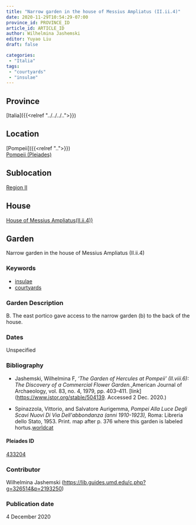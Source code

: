 ```yaml
---
title: "Narrow garden in the house of Messius Ampliatus (II.ii.4)"
date: 2020-11-29T10:54:29-07:00
province_id: PROVINCE_ID
article_id: ARTICLE_ID
author: Wilhelmina Jashemski
editor: Yuyao Liu
draft: false

categories:
 - "Italia"
tags:
 - "courtyards"
 - "insulae"
---
```


## Province
[Italia]({{<relref "../../../..">}})

## Location

[Pompeii]({{<relref "..">}}) \
[Pompeii (Pleiades)](https://pleiades.stoa.org/places/433032)
<!--### Location Description-->

<!-- LEAVE THIS BLANK FOR NOW -->

## Sublocation

[Region II](https://pleiades.stoa.org/places/456321707)


## House

[House of Messius Ampliatus(II.ii.4))](https://pleiades.stoa.org/places/634179974)



## Garden
Narrow garden in the house of Messius Ampliatus (II.ii.4)


### Keywords

- [insulae](http://vocab.getty.edu/page/aat/300000325)
- [courtyards](http://vocab.getty.edu/page/aat/300004095)

### Garden Description
B. The east portico gave access to the narrow garden (b) to the back of the house.

<!--
{{< figure src="IMG_URL" alt="ALT_TEXT" title="CAPTION" >}}
-->







### Dates
Unspecified

### Bibliography
- Jashemski, Wilhelmina F, *‘The Garden of Hercules at Pompeii’ (II.viii.6): The Discovery of a Commercial Flower Garden.*,American Journal of Archaeology, vol. 83, no. 4, 1979, pp. 403–411. [link](https://www.jstor.org/stable/504139. Accessed 2 Dec. 2020.)

- Spinazzola, Vittorio, and Salvatore Aurigemma, *Pompei Alla Luce Degli Scavi Nuovi Di Via Dell'abbondanza (anni 1910-1923),* Roma: Libreria dello Stato, 1953. Print. map after p. 376 where this garden is labeled hortus.[worldcat](http://www.worldcat.org/oclc/905639908)



<!--#### Periodo ID-->

<!-- [PERIODO_ID](https://pleiades.stoa.org/places/PLEIADES_ID) -->

#### Pleiades ID

[433204](https://pleiades.stoa.org/places/433204)



### Contributor
Wilhelmina Jashemski (https://lib.guides.umd.edu/c.php?g=326514&p=2193250)


### Publication date
4 December 2020

<!--### Related articles-->

<!-- Links to other related articles. Leave blank for now -->